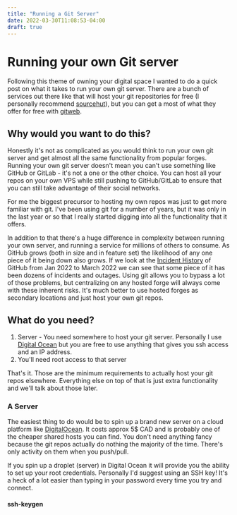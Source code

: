 ```yaml
---
title: "Running a Git Server"
date: 2022-03-30T11:08:53-04:00
draft: true
---
```


# Running your own Git server
Following this theme of owning your digital space I wanted to do a quick post on what it takes to run your own git server. There are a bunch of services out there like that will host your git repositories for free (I personally recommend [sourcehut](https://sourcehut.org/)), but you can get a most of what they offer for free with [gitweb](https://xangelo.ca/posts/gitweb/). 

## Why would you want to do this?
Honestly it's not as complicated as you would think to run your own git server and get almost all the same functionality from popular forges. Running your own git server doesn't mean you can't use something like GitHub or GitLab - it's not a one or the other choice. You can host all your repos on your own VPS while still pushing to GitHub/GitLab to ensure that you can still take advantage of their social networks.

For me the biggest precursor to hosting my own repos was just to get more familiar with git. I've been using git for a number of years, but it was only in the last year or so that I really started digging into all the functionality that it offers.

In addition to that there's a huge difference in complexity between running your own server, and running a service for millions of others to consume. As GitHub grows (both in size and in feature set) the likelihood of any one piece of it being down also grows. If we look at the [Incident History](https://www.githubstatus.com/history) of GitHub from Jan 2022  to March 2022 we can see that some piece of it has been dozens of incidents and outages. Using git allows you to bypass a lot of those problems, but centralizing on any hosted forge will always come with these inherent risks. It's much better to use hosted forges as secondary locations and just host your own git repos. 

## What do you need?
1. Server - You need somewhere to host your git server. Personally I use [Digital Ocean]() but you are free to use anything that gives you ssh access and an IP address.
1. You'll need root access to that server

That's it. Those are the minimum requirements to actually host your git repos elsewhere. Everything else on top of that is just extra functionality and we'll talk about those later.

### A Server
The easiest thing to do would be to spin up a brand new server on a cloud platform like [DigitalOcean](https://digitalocean.com). It costs approx 5$ CAD and is probably one of the cheaper shared hosts you can find. You don't need anything fancy because the git repos actually do nothing the majority of the time. There's only activity on them when you push/pull. 

If you spin up a droplet (server) in Digital Ocean it will provide you the ability to set up your root credentials. Personally I'd suggest using an SSH key! It's a heck of a lot easier than typing in your password every time you try and connect.

#### ssh-keygen
